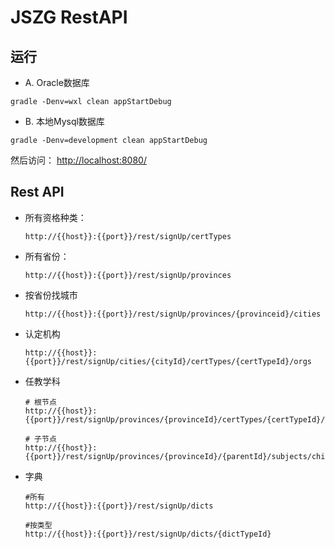 # JSZG RestAPI



## 运行

* A. Oracle数据库

```
gradle -Denv=wxl clean appStartDebug
```

* B. 本地Mysql数据库

```
gradle -Denv=development clean appStartDebug
```

然后访问： [http://localhost:8080/](http://localhost:8080/)

## Rest API

* 所有资格种类：

    ```
    http://{{host}}:{{port}}/rest/signUp/certTypes
    ```

* 所有省份：

    ```
    http://{{host}}:{{port}}/rest/signUp/provinces
    ```

* 按省份找城市

    ```
    http://{{host}}:{{port}}/rest/signUp/provinces/{provinceid}/cities
    ```

* 认定机构

    ```
    http://{{host}}:{{port}}/rest/signUp/cities/{cityId}/certTypes/{certTypeId}/orgs
    ```
    
* 任教学科

    ```
    # 根节点
    http://{{host}}:{{port}}/rest/signUp/provinces/{provinceId}/certTypes/{certTypeId}/subjects/root
    
    # 子节点
    http://{{host}}:{{port}}/rest/signUp/provinces/{provinceId}/{parentId}/subjects/children
    ```
    
* 字典

    ```
    #所有
    http://{{host}}:{{port}}/rest/signUp/dicts
    
    #按类型    
    http://{{host}}:{{port}}/rest/signUp/dicts/{dictTypeId}
    ```
    